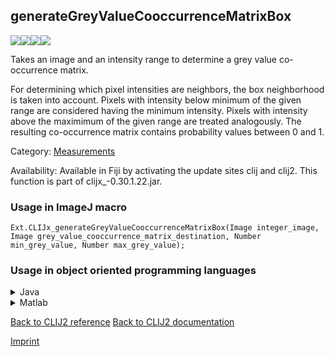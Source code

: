 ## generateGreyValueCooccurrenceMatrixBox
<img src="images/mini_empty_logo.png"/><img src="images/mini_empty_logo.png"/><img src="images/mini_clijx_logo.png"/><img src="images/mini_empty_logo.png"/>

Takes an image and an intensity range to determine a grey value co-occurrence matrix.

For determining which pixel intensities are neighbors, the box neighborhood is taken into account.
Pixels with intensity below minimum of the given range are considered having the minimum intensity.
Pixels with intensity above the maximimum of the given range are treated analogously.
The resulting co-occurrence matrix contains probability values between 0 and 1.

Category: [Measurements](https://clij.github.io/clij2-docs/reference__measurement)

Availability: Available in Fiji by activating the update sites clij and clij2.
This function is part of clijx_-0.30.1.22.jar.

### Usage in ImageJ macro
```
Ext.CLIJx_generateGreyValueCooccurrenceMatrixBox(Image integer_image, Image grey_value_cooccurrence_matrix_destination, Number min_grey_value, Number max_grey_value);
```


### Usage in object oriented programming languages



<details>

<summary>
Java
</summary>
<pre class="highlight">// init CLIJ and GPU
import net.haesleinhuepf.clijx.CLIJx;
import net.haesleinhuepf.clij.clearcl.ClearCLBuffer;
CLIJx clijx = CLIJx.getInstance();

// get input parameters
ClearCLBuffer integer_image = clijx.push(integer_imageImagePlus);
grey_value_cooccurrence_matrix_destination = clijx.create(integer_image);
float min_grey_value = 1.0;
float max_grey_value = 2.0;
</pre>

<pre class="highlight">
// Execute operation on GPU
clijx.generateGreyValueCooccurrenceMatrixBox(integer_image, grey_value_cooccurrence_matrix_destination, min_grey_value, max_grey_value);
</pre>

<pre class="highlight">
// show result
grey_value_cooccurrence_matrix_destinationImagePlus = clijx.pull(grey_value_cooccurrence_matrix_destination);
grey_value_cooccurrence_matrix_destinationImagePlus.show();

// cleanup memory on GPU
clijx.release(integer_image);
clijx.release(grey_value_cooccurrence_matrix_destination);
</pre>

</details>



<details>

<summary>
Matlab
</summary>
<pre class="highlight">% init CLIJ and GPU
clijx = init_clatlabx();

% get input parameters
integer_image = clijx.pushMat(integer_image_matrix);
grey_value_cooccurrence_matrix_destination = clijx.create(integer_image);
min_grey_value = 1.0;
max_grey_value = 2.0;
</pre>

<pre class="highlight">
% Execute operation on GPU
clijx.generateGreyValueCooccurrenceMatrixBox(integer_image, grey_value_cooccurrence_matrix_destination, min_grey_value, max_grey_value);
</pre>

<pre class="highlight">
% show result
grey_value_cooccurrence_matrix_destination = clijx.pullMat(grey_value_cooccurrence_matrix_destination)

% cleanup memory on GPU
clijx.release(integer_image);
clijx.release(grey_value_cooccurrence_matrix_destination);
</pre>

</details>



[Back to CLIJ2 reference](https://clij.github.io/clij2-docs/reference)
[Back to CLIJ2 documentation](https://clij.github.io/clij2-docs)

[Imprint](https://clij.github.io/imprint)

